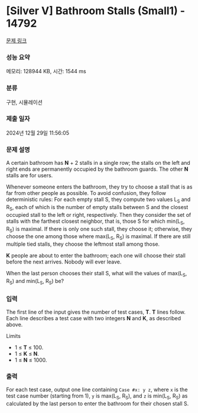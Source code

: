# [Silver V] Bathroom Stalls (Small1) - 14792 

[문제 링크](https://www.acmicpc.net/problem/14792) 

### 성능 요약

메모리: 128944 KB, 시간: 1544 ms

### 분류

구현, 시뮬레이션

### 제출 일자

2024년 12월 29일 11:56:05

### 문제 설명

<p>A certain bathroom has <strong>N</strong> + 2 stalls in a single row; the stalls on the left and right ends are permanently occupied by the bathroom guards. The other <strong>N</strong> stalls are for users.</p>

<p>Whenever someone enters the bathroom, they try to choose a stall that is as far from other people as possible. To avoid confusion, they follow deterministic rules: For each empty stall S, they compute two values L<sub>S</sub> and R<sub>S</sub>, each of which is the number of empty stalls between S and the closest occupied stall to the left or right, respectively. Then they consider the set of stalls with the farthest closest neighbor, that is, those S for which min(L<sub>S</sub>, R<sub>S</sub>) is maximal. If there is only one such stall, they choose it; otherwise, they choose the one among those where max(L<sub>S</sub>, R<sub>S</sub>) is maximal. If there are still multiple tied stalls, they choose the leftmost stall among those.</p>

<p><strong>K</strong> people are about to enter the bathroom; each one will choose their stall before the next arrives. Nobody will ever leave.</p>

<p>When the last person chooses their stall S, what will the values of max(L<sub>S</sub>, R<sub>S</sub>) and min(L<sub>S</sub>, R<sub>S</sub>) be?</p>

### 입력 

 <p>The first line of the input gives the number of test cases, <strong>T</strong>. <strong>T</strong> lines follow. Each line describes a test case with two integers <strong>N</strong> and <strong>K</strong>, as described above.</p>

<p>Limits</p>

<ul>
	<li>1 ≤ <strong>T</strong> ≤ 100.</li>
	<li>1 ≤ <strong>K</strong> ≤ <strong>N</strong>.</li>
	<li>1 ≤ <strong>N</strong> ≤ 1000.</li>
</ul>

### 출력 

 <p>For each test case, output one line containing <code>Case #x: y z</code>, where <code>x</code> is the test case number (starting from 1), <code>y</code> is max(L<sub>S</sub>, R<sub>S</sub>), and <code>z</code> is min(L<sub>S</sub>, R<sub>S</sub>) as calculated by the last person to enter the bathroom for their chosen stall S.</p>


